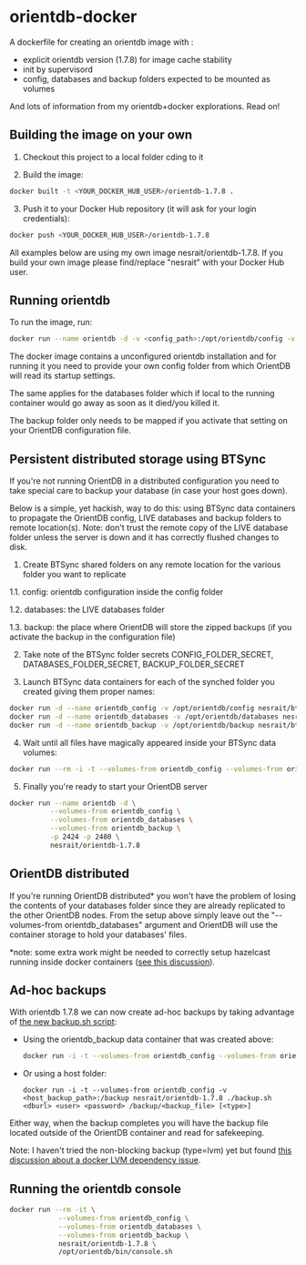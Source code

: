 orientdb-docker
===============

A dockerfile for creating an orientdb image with :

  - explicit orientdb version (1.7.8) for image cache stability
  - init by supervisord
  - config, databases and backup folders expected to be mounted as volumes

And lots of information from my orientdb+docker explorations. Read on!


Building the image on your own
------------------------------

1. Checkout this project to a local folder cding to it

2. Build the image:
  ```bash
docker built -t <YOUR_DOCKER_HUB_USER>/orientdb-1.7.8 .
```

3. Push it to your Docker Hub repository (it will ask for your login credentials):
  ```bash
docker push <YOUR_DOCKER_HUB_USER>/orientdb-1.7.8
```

All examples below are using my own image nesrait/orientdb-1.7.8. If you build your own image please find/replace "nesrait" with your Docker Hub user.


Running orientdb
----------------

To run the image, run:

```bash
docker run --name orientdb -d -v <config_path>:/opt/orientdb/config -v <databases_path>:/opt/orientdb/databases -v <backup_path>:/opt/orientdb/backup -p 2424 -p 2480 nesrait/orientdb-1.7.8
```

The docker image contains a unconfigured orientdb installation and for running it you need to provide your own config folder from which OrientDB will read its startup settings.

The same applies for the databases folder which if local to the running container would go away as soon as it died/you killed it.

The backup folder only needs to be mapped if you activate that setting on your OrientDB configuration file.


Persistent distributed storage using BTSync
-------------------------------------------

If you're not running OrientDB in a distributed configuration you need to take special care to backup your database (in case your host goes down).

Below is a simple, yet hackish, way to do this: using BTSync data containers to propagate the OrientDB config, LIVE databases and backup folders to remote location(s).
Note: don't trust the remote copy of the LIVE database folder unless the server is down and it has correctly flushed changes to disk. 

1. Create BTSync shared folders on any remote location for the various folder you want to replicate

  1.1. config: orientdb configuration inside the config folder

  1.2. databases: the LIVE databases folder

  1.3. backup: the place where OrientDB will store the zipped backups (if you activate the backup in the configuration file)

2. Take note of the BTSync folder secrets CONFIG_FOLDER_SECRET, DATABASES_FOLDER_SECRET, BACKUP_FOLDER_SECRET

3. Launch BTSync data containers for each of the synched folder you created giving them proper names:
  ```bash
docker run -d --name orientdb_config -v /opt/orientdb/config nesrait/btsync /opt/orientdb/config CONFIG_FOLDER_SECRET
docker run -d --name orientdb_databases -v /opt/orientdb/databases nesrait/btsync /opt/orientdb/databases DATABASES_FOLDER_SECRET
docker run -d --name orientdb_backup -v /opt/orientdb/backup nesrait/btsync /opt/orientdb/backup BACKUP_FOLDER_SECRET
```

4. Wait until all files have magically appeared inside your BTSync data volumes:
  ```bash
docker run --rm -i -t --volumes-from orientdb_config --volumes-from orientdb_databases --volumes-from orientdb_backup ubuntu du -h /opt/orientdb/config /opt/orientdb/databases /opt/orientdb/backup
```

5. Finally you're ready to start your OrientDB server
  ```bash
docker run --name orientdb -d \
            --volumes-from orientdb_config \
            --volumes-from orientdb_databases \
            --volumes-from orientdb_backup \
            -p 2424 -p 2480 \
            nesrait/orientdb-1.7.8
```


OrientDB distributed
--------------------

If you're running OrientDB distributed* you won't have the problem of losing the contents of your databases folder since they are already replicated to the other OrientDB nodes. From the setup above simply leave out the "--volumes-from orientdb_databases" argument and OrientDB will use the container storage to hold your databases' files.

*note: some extra work might be needed to correctly setup hazelcast running inside docker containers ([see this discussion](https://groups.google.com/forum/#!topic/vertx/MvKcz_aTaWM)).


Ad-hoc backups
--------------

With orientdb 1.7.8 we can now create ad-hoc backups by taking advantage of [the new backup.sh script](https://github.com/orientechnologies/orientdb/wiki/Backup-and-Restore#backup-database):

  - Using the orientdb_backup data container that was created above:
    ```bash
    docker run -i -t --volumes-from orientdb_config --volumes-from orientdb_backup nesrait/orientdb-1.7.8 ./backup.sh <dburl> <user> <password> /opt/orientdb/backup/<backup_file> [<type>]
    ```

  - Or using a host folder:

    `docker run -i -t --volumes-from orientdb_config -v <host_backup_path>:/backup nesrait/orientdb-1.7.8 ./backup.sh <dburl> <user> <password> /backup/<backup_file> [<type>]`

Either way, when the backup completes you will have the backup file located outside of the OrientDB container and read for safekeeping.

Note: I haven't tried the non-blocking backup (type=lvm) yet but found [this discussion about a docker LVM dependency issue](https://groups.google.com/forum/#!topic/docker-user/n4Xtvsb4RAw).


Running the orientdb console
----------------------------

```bash
docker run --rm -it \
            --volumes-from orientdb_config \
            --volumes-from orientdb_databases \
            --volumes-from orientdb_backup \
            nesrait/orientdb-1.7.8 \
            /opt/orientdb/bin/console.sh
```
